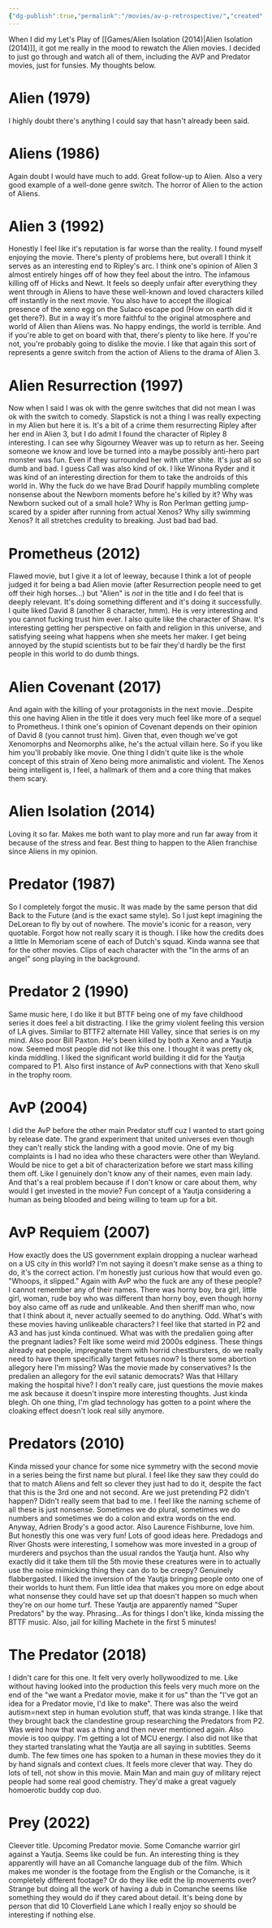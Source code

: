 ```yaml
---
{"dg-publish":true,"permalink":"/movies/av-p-retrospective/","created":"2023-08-14","updated":"2024-02-26"}
---
```



When I did my Let's Play of [[Games/Alien Isolation (2014)\|Alien Isolation (2014)]], it got me really in the mood to rewatch the Alien movies. I decided to just go through and watch all of them, including the AVP and Predator movies, just for funsies. My thoughts below.

# Alien (1979)

I highly doubt there's anything I could say that hasn't already been said.

# Aliens (1986)

Again doubt I would have much to add. Great follow-up to Alien. Also a very good example of a well-done genre switch. The horror of Alien to the action of Aliens.

# Alien 3 (1992)

Honestly I feel like it's reputation is far worse than the reality. I found myself enjoying the movie. There's plenty of problems here, but overall I think it serves as an interesting end to Ripley's arc. I think one's opinion of Alien 3 almost entirely hinges off of how they feel about the intro. The infamous killing off of Hicks and Newt. It feels so deeply unfair after everything they went through in Aliens to have these well-known and loved characters killed off instantly in the next movie. You also have to accept the illogical presence of the xeno egg on the Sulaco escape pod (How on earth did it get there?). But in a way it's more faithful to the original atmosphere and world of Alien than Aliens was. No happy endings, the world is terrible. And if you're able to get on board with that, there's plenty to like here. If you're not, you're probably going to dislike the movie. I like that again this sort of represents a genre switch from the action of Aliens to the drama of Alien 3.

# Alien Resurrection (1997)

Now when I said I was ok with the genre switches that did not mean I was ok with the switch to comedy. Slapstick is not a thing I was really expecting in my Alien but here it is. It's a bit of a crime them resurrecting Ripley after her end in Alien 3, but I do admit I found the character of Ripley 8 interesting. I can see why Sigourney Weaver was up to return as her. Seeing someone we know and love be turned into a maybe possibly anti-hero part monster was fun. Even if they surrounded her with utter shite. It's just all so dumb and bad. I guess Call was also kind of ok. I like Winona Ryder and it was kind of an interesting direction for them to take the androids of this world in. Why the fuck do we have Brad Dourif happily mumbling complete nonsense about the Newborn moments before he's killed by it? Why was Newborn sucked out of a small hole? Why is Ron Perlman getting jump-scared by a spider after running from actual Xenos? Why silly swimming Xenos? It all stretches credulity to breaking. Just bad bad bad.

# Prometheus (2012)

Flawed movie, but I give it a lot of leeway, because I think a lot of people judged it for being a bad Alien movie (after Resurrection people need to get off their high horses...) but "Alien" is *not* in the title and I do feel that is deeply relevant. It's doing something different and it's doing it successfully. I quite liked David 8 (another 8 character, hmm). He is very interesting and you cannot fucking trust him ever. I also quite like the character of Shaw. It's interesting getting her perspective on faith and religion in this universe, and satisfying seeing what happens when she meets her maker. I get being annoyed by the stupid scientists but to be fair they'd hardly be the first people in this world to do dumb things.

# Alien Covenant (2017)

And again with the killing of your protagonists in the next movie...Despite this one having Alien in the title it does very much feel like more of a sequel to Prometheus. I think one's opinion of Covenant depends on their opinion of David 8 (you cannot trust him). Given that, even though we've got Xenomorphs and Neomorphs alike, he's the actual villain here. So if you like him you'll probably like movie. One thing I didn't quite like is the whole concept of this strain of Xeno being more animalistic and violent. The Xenos being intelligent is, I feel, a hallmark of them and a core thing that makes them scary.

# Alien Isolation (2014)

Loving it so far. Makes me both want to play more and run far away from it because of the stress and fear. Best thing to happen to the Alien franchise since Aliens in my opinion.

# Predator (1987)

So I completely forgot the music. It was made by the same person that did Back to the Future (and is the exact same style). So I just kept imagining the DeLorean to fly by out of nowhere. The movie's iconic for a reason, very quotable. Forgot how not really scary it is though. I like how the credits does a little In Memoriam scene of each of Dutch's squad. Kinda wanna see that for the other movies. Clips of each character with the "In the arms of an angel" song playing in the background.

# Predator 2 (1990)

Same music here, I do like it but BTTF being one of my fave childhood series it does feel a bit distracting. I like the grimy violent feeling this version of LA gives. Similar to BTTF2 alternate Hill Valley, since that series is on my mind. Also poor Bill Paxton. He's been killed by both a Xeno and a Yautja now. Seemed most people did not like this one. I thought it was pretty ok, kinda middling. I liked the significant world building it did for the Yautja compared to P1. Also first instance of AvP connections with that Xeno skull in the trophy room.

# AvP (2004)

I did the AvP before the other main Predator stuff cuz I wanted to start going by release date. The grand experiment that united universes even though they can't really stick the landing with a good movie. One of my big complaints is I had no idea who these characters were other than Weyland. Would be nice to get a bit of characterization before we start mass killing them off. Like I genuinely don't know any of their names, even main lady. And that's a real problem because if I don't know or care about them, why would I get invested in the movie? Fun concept of a Yautja considering a human as being blooded and being willing to team up for a bit.

# AvP Requiem (2007)

How exactly does the US government explain dropping a nuclear warhead on a US city in this world? I'm not saying it doesn't make sense as a thing to do, it's the correct action. I'm honestly just curious how that would even go. "Whoops, it slipped." Again with AvP who the fuck are any of these people? I cannot remember any of their names. There was horny boy, bra girl, little girl, woman, rude boy who was different than horny boy, even though horny boy also came off as rude and unlikeable. And then sheriff man who, now that I think about it, never actually seemed to do anything. Odd. What's with these movies having unlikeable characters? I feel like that started in P2 and A3 and has just kinda continued. What was with the predalien going after the pregnant ladies? Felt like some weird mid 2000s edginess. These things already eat people, impregnate them with horrid chestbursters, do we really need to have them specifically target fetuses now? Is there some abortion allegory here I'm missing? Was the movie made by conservatives? Is the predalien an allegory for the evil satanic democrats? Was that Hillary making the hospital hive? I don't really care, just questions the movie makes me ask because it doesn't inspire more interesting thoughts. Just kinda blegh. Oh one thing, I'm glad technology has gotten to a point where the cloaking effect doesn't look real silly anymore.

# Predators (2010)

Kinda missed your chance for some nice symmetry with the second movie in a series being the first name but plural. I feel like they saw they could do that to match Aliens and felt so clever they just had to do it, despite the fact that this is the 3rd one and not second. Are we just pretending P2 didn't happen? Didn't really seem that bad to me. I feel like the naming scheme of all these is just nonsense. Sometimes we do plural, sometimes we do numbers and sometimes we do a colon and extra words on the end. Anyway, Adrien Brody's a good actor. Also Laurence Fishburne, love him. But honestly this one was very fun! Lots of good ideas here. Predadogs and River Ghosts were interesting, I somehow was more invested in a group of murderers and psychos than the usual randos the Yautja hunt. Also why exactly did it take them till the 5th movie these creatures were in to actually use the noise mimicking thing they can do to be creepy? Genuinely flabbergasted. I liked the inversion of the Yautja bringing people onto one of their worlds to hunt them. Fun little idea that makes you more on edge about what nonsense they could have set up that doesn't happen so much when they're on our home turf. These Yautja are apparently named "Super Predators" by the way. Phrasing...As for things I don't like, kinda missing the BTTF music. Also, jail for killing Machete in the first 5 minutes!

# The Predator (2018)

I didn't care for this one. It felt very overly hollywoodized to me. Like without having looked into the production this feels very much more on the end of the "we want a Predator movie, make it for us" than the "I've got an idea for a Predator movie, I'd like to make". There was also the weird autism=next step in human evolution stuff, that was kinda strange. I like that they brought back the clandestine group researching the Predators from P2. Was weird how that was a thing and then never mentioned again. Also movie is too quippy. I'm getting a lot of MCU energy. I also did not like that they started translating what the Yautja are all saying in subtitles. Seems dumb. The few times one has spoken to a human in these movies they do it by hand signals and context clues. It feels more clever that way. They do lots of tell, not show in this movie. Main Man and main guy of military reject people had some real good chemistry. They'd make a great vaguely homoerotic buddy cop duo.

# Prey (2022)

Cleever title. Upcoming Predator movie. Some Comanche warrior girl against a Yautja. Seems like could be fun. An interesting thing is they apparently will have an all Comanche language dub of the film. Which makes me wonder is the footage from the English or the Comanche, is it completely different footage? Or do they like edit the lip movements over? Strange but doing all the work of having a dub in Comanche seems like something they would do if they cared about detail. It's being done by person that did 10 Cloverfield Lane which I really enjoy so should be interesting if nothing else.
